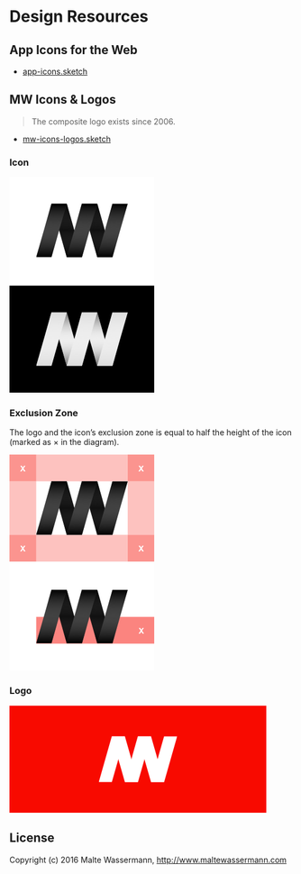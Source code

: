 # Design Resources

## App Icons for the Web
- [app-icons.sketch](app-icons.sketch)

## MW Icons & Logos
> The composite logo exists since 2006.

- [mw-icons-logos.sketch](mw-icons-logos.sketch)

### Icon
![MW icon white](mw-icon-white.png)
![MW icon black](mw-icon-black.png)

### Exclusion Zone
The logo and the icon’s exclusion zone is equal to half the height of the icon (marked as × in the diagram).

![MW exclusion zone](mw-icon-exclusion-zone.png)
![MW exclusion zone](mw-icon-exclusion-zone-prop.png)

### Logo
![MW icon black](mw-logo-red.png)

## License
Copyright (c) 2016 Malte Wassermann, http://www.maltewassermann.com
